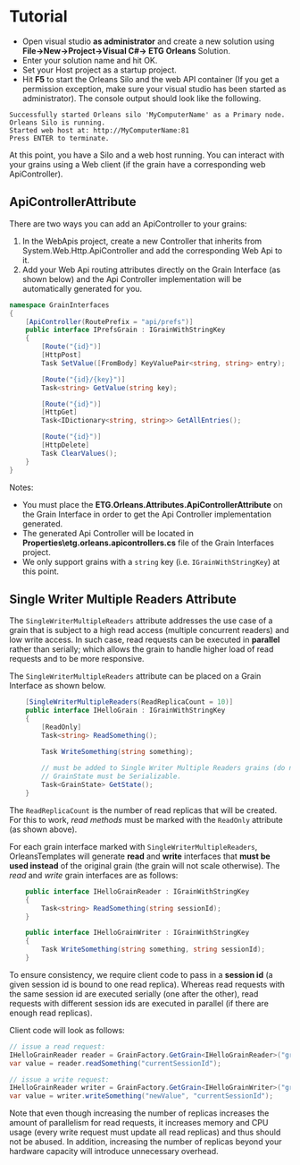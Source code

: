 # Tutorial

* Open visual studio **as administrator** and create a new solution using **File->New->Project->Visual C#-> ETG Orleans** Solution.
* Enter your solution name and hit OK.
* Set your Host project as a startup project.
* Hit **F5** to start the Orleans Silo and the web API container (If you get a permission exception, make sure your visual studio has been started as administrator). The console output should look like the following.
```
Successfully started Orleans silo 'MyComputerName' as a Primary node.
Orleans Silo is running.
Started web host at: http://MyComputerName:81
Press ENTER to terminate.
```

At this point, you have a Silo and a web host running. You can interact with your grains using a Web client (if the grain have a corresponding web ApiController). 

## ApiControllerAttribute
There are two ways you can add an ApiController to your grains:

1. In the WebApis project, create a new Controller that inherits from System.Web.Http.ApiController and add the corresponding Web Api to it.
2. Add your Web Api routing attributes directly on the Grain Interface (as shown below) and the Api Controller implementation will be automatically generated for you.
```csharp
namespace GrainInterfaces
{
    [ApiController(RoutePrefix = "api/prefs")]
    public interface IPrefsGrain : IGrainWithStringKey
    {
        [Route("{id}")]
        [HttpPost]
        Task SetValue([FromBody] KeyValuePair<string, string> entry);

        [Route("{id}/{key}")]
        Task<string> GetValue(string key);

        [Route("{id}")]
        [HttpGet]
        Task<IDictionary<string, string>> GetAllEntries();

        [Route("{id}")]
        [HttpDelete]
        Task ClearValues();
    }
}
```
Notes: 
* You must place the **ETG.Orleans.Attributes.ApiControllerAttribute** on the Grain Interface in order to get the Api Controller implementation generated. 
* The generated Api Controller will be located in **Properties\etg.orleans.apicontrollers.cs** file of the Grain Interfaces project.
* We only support grains with a `string` key (i.e. `IGrainWithStringKey`) at this point. 

## Single Writer Multiple Readers Attribute
The `SingleWriterMultipleReaders` attribute addresses the use case of a grain that is subject to a high read access (multiple concurrent readers) and low write access. In such case, read requests can be executed in **parallel** rather than serially; which allows the grain to handle higher load of read requests and to be more responsive.

The `SingleWriterMultipleReaders` attribute can be placed on a Grain Interface as shown below.
```csharp
    [SingleWriterMultipleReaders(ReadReplicaCount = 10)]
    public interface IHelloGrain : IGrainWithStringKey
    {
        [ReadOnly]
        Task<string> ReadSomething();

        Task WriteSomething(string something);
        
        // must be added to Single Writer Multiple Readers grains (do not mark it as readonly).
		// GrainState must be Serializable.
        Task<GrainState> GetState();
    }
```

The `ReadReplicaCount` is the number of read replicas that will be created. For this to work, *read methods* must be marked with the `ReadOnly` attribute (as shown above).

For each grain interface marked with `SingleWriterMultipleReaders`, OrleansTemplates will generate **read** and **write** interfaces that **must be used instead** of the original grain (the grain will not scale otherwise). The *read* and *write* grain interfaces are as follows:

```csharp
    public interface IHelloGrainReader : IGrainWithStringKey
    {
        Task<string> ReadSomething(string sessionId);
    }

    public interface IHelloGrainWriter : IGrainWithStringKey
    {
        Task WriteSomething(string something, string sessionId);
    }
```

To ensure consistency, we require client code to pass in a **session id** (a given session id is bound to one read replica). Whereas read requests with the same session id are executed serially (one after the other), read requests with different session ids are executed in parallel (if there are enough read replicas).

Client code will look as follows:
```csharp
// issue a read request:
IHelloGrainReader reader = GrainFactory.GetGrain<IHelloGrainReader>("grainId");
var value = reader.readSomething("currentSessionId");

// issue a write request:
IHelloGrainReader writer = GrainFactory.GetGrain<IHelloGrainWriter>("grainId");
var value = writer.writeSomething("newValue", "currentSessionId");
```

Note that even though increasing the number of replicas increases the amount of parallelism for read requests, it increases memory and CPU usage (every write request must update all read replicas) and thus should not be abused. In addition, increasing the number of replicas beyond your hardware capacity will introduce unnecessary overhead.
